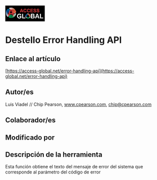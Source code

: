 ﻿![Access-global](/blob/main/Images/Logo1.png)
# Destello Error Handling API
## Enlace al artículo
[https://access-global.net/error-handling-api](https://access-global.net/error-handling-api)
## Autor/es
Luis Viadel // Chip Pearson, www.cpearson.com, chip@cpearson.com
## Colaborador/es

## Modificado por

## Descripción de la herramienta
Esta función obtiene el texto del mensaje de error del sistema que corresponde al parámetro del código de error


